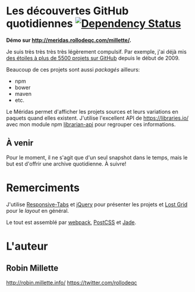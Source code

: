 # Les découvertes GitHub quotidiennes [![Dependency Status](https://gemnasium.com/badges/github.com/millette/meridas.svg)](https://gemnasium.com/github.com/millette/meridas)

**Démo sur <http://meridas.rollodeqc.com/millette/>.**

Je suis très très très très légèrement compulsif. Par exemple,
j'ai déjà mis [des étoiles à plus de 5500 projets sur GitHub][] depuis
le début de 2009.

Beaucoup de ces projets sont aussi *packagés* ailleurs:

* npm
* bower
* maven
* etc.

Le Méridas permet d'afficher les projets sources et
leurs variations en paquets quand elles existent.
J'utilise l'excellent API de <https://libraries.io/>
avec mon module npm [librarian-api][] pour regrouper ces informations.

## À venir
Pour le moment, il ne s'agit que d'un seul snapshot dans le temps, mais
le but est d'offrir une archive quotidienne. À suivre!

# Remerciments
J'utilise [Responsive-Tabs][] et [jQuery][] pour présenter les projets
et [Lost Grid][] pour le *layout* en général.

Le tout est assemblé par [webpack][], [PostCSS][] et [Jade][].

# L'auteur
## Robin Millette
<http://robin.millette.info/> <https://twitter.com/rollodeqc>

[des étoiles à plus de 5500 projets sur GitHub]: https://github.com/stars/millette
[librarian-api]: https://github.com/millette/librarian-api
[Responsive-Tabs]: http://jellekralt.github.io/Responsive-Tabs/
[jQuery]: http://jquery.com/
[Lost Grid]: https://github.com/peterramsing/lost
[webpack]: https://webpack.github.io/
[PostCSS]: http://postcss.org/
[Jade]: http://jade-lang.com/
